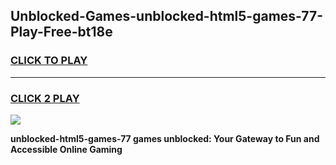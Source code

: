 
## Unblocked-Games-unblocked-html5-games-77-Play-Free-bt18e
<h3>
<a href="https://premium76.site?title=unblocked-html5-games-77&ref=17A">CLICK TO PLAY</a></h3>
<hr>

<h3>
<a href="https://premium76.site?title=unblocked-html5-games-77&ref=17A">CLICK 2 PLAY</a>
  
</h3>

<a href="https://premium76.site?title=unblocked-html5-games-77&ref=17A"><img src="https://clearcache.store/games.png"></a>


**unblocked-html5-games-77 games unblocked: Your Gateway to Fun and Accessible Online Gaming**
